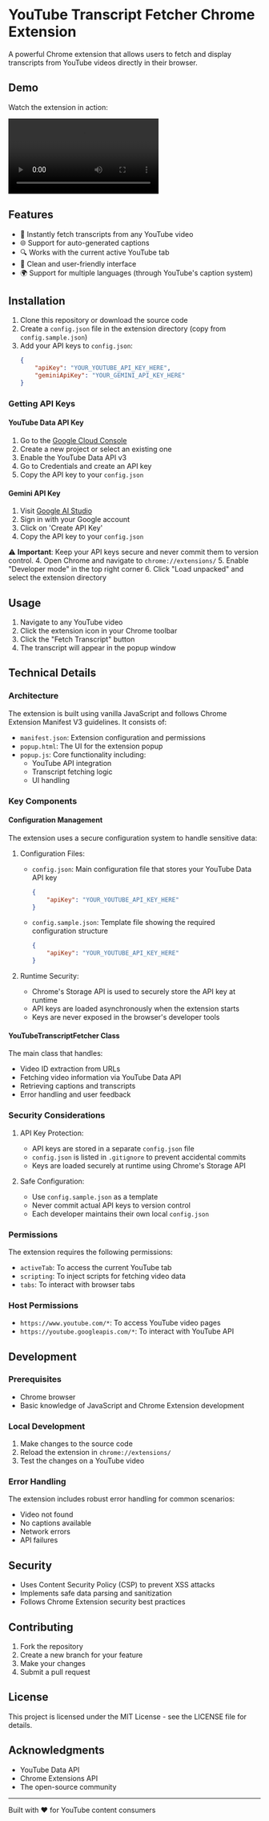 # YouTube Transcript Fetcher Chrome Extension

A powerful Chrome extension that allows users to fetch and display transcripts from YouTube videos directly in their browser.

## Demo

Watch the extension in action:

<video src="https://github.com/user-attachments/assets/a4ea561b-babc-4e6f-a35c-623ec7262e4f" controls></video>

## Features

- 🎯 Instantly fetch transcripts from any YouTube video
- 🌐 Support for auto-generated captions
- 🔍 Works with the current active YouTube tab
- 📝 Clean and user-friendly interface
- 🌍 Support for multiple languages (through YouTube's caption system)

## Installation

1. Clone this repository or download the source code
2. Create a `config.json` file in the extension directory (copy from `config.sample.json`)
3. Add your API keys to `config.json`:
   ```json
   {
       "apiKey": "YOUR_YOUTUBE_API_KEY_HERE",
       "geminiApiKey": "YOUR_GEMINI_API_KEY_HERE"
   }
   ```

### Getting API Keys

#### YouTube Data API Key
1. Go to the [Google Cloud Console](https://console.cloud.google.com/)
2. Create a new project or select an existing one
3. Enable the YouTube Data API v3
4. Go to Credentials and create an API key
5. Copy the API key to your `config.json`

#### Gemini API Key
1. Visit [Google AI Studio](https://makersuite.google.com/app/apikey)
2. Sign in with your Google account
3. Click on 'Create API Key'
4. Copy the API key to your `config.json`

⚠️ **Important**: Keep your API keys secure and never commit them to version control.
4. Open Chrome and navigate to `chrome://extensions/`
5. Enable "Developer mode" in the top right corner
6. Click "Load unpacked" and select the extension directory

## Usage

1. Navigate to any YouTube video
2. Click the extension icon in your Chrome toolbar
3. Click the "Fetch Transcript" button
4. The transcript will appear in the popup window

## Technical Details

### Architecture

The extension is built using vanilla JavaScript and follows Chrome Extension Manifest V3 guidelines. It consists of:

- `manifest.json`: Extension configuration and permissions
- `popup.html`: The UI for the extension popup
- `popup.js`: Core functionality including:
  - YouTube API integration
  - Transcript fetching logic
  - UI handling

### Key Components

#### Configuration Management

The extension uses a secure configuration system to handle sensitive data:

1. Configuration Files:
   - `config.json`: Main configuration file that stores your YouTube Data API key
     ```json
     {
         "apiKey": "YOUR_YOUTUBE_API_KEY_HERE"
     }
     ```
   - `config.sample.json`: Template file showing the required configuration structure
     ```json
     {
         "apiKey": "YOUR_YOUTUBE_API_KEY_HERE"
     }
     ```

2. Runtime Security:
   - Chrome's Storage API is used to securely store the API key at runtime
   - API keys are loaded asynchronously when the extension starts
   - Keys are never exposed in the browser's developer tools

#### YouTubeTranscriptFetcher Class

The main class that handles:
- Video ID extraction from URLs
- Fetching video information via YouTube Data API
- Retrieving captions and transcripts
- Error handling and user feedback

### Security Considerations

1. API Key Protection:
   - API keys are stored in a separate `config.json` file
   - `config.json` is listed in `.gitignore` to prevent accidental commits
   - Keys are loaded securely at runtime using Chrome's Storage API

2. Safe Configuration:
   - Use `config.sample.json` as a template
   - Never commit actual API keys to version control
   - Each developer maintains their own local `config.json`

### Permissions

The extension requires the following permissions:
- `activeTab`: To access the current YouTube tab
- `scripting`: To inject scripts for fetching video data
- `tabs`: To interact with browser tabs

### Host Permissions

- `https://www.youtube.com/*`: To access YouTube video pages
- `https://youtube.googleapis.com/*`: To interact with YouTube API

## Development

### Prerequisites

- Chrome browser
- Basic knowledge of JavaScript and Chrome Extension development

### Local Development

1. Make changes to the source code
2. Reload the extension in `chrome://extensions/`
3. Test the changes on a YouTube video

### Error Handling

The extension includes robust error handling for common scenarios:
- Video not found
- No captions available
- Network errors
- API failures

## Security

- Uses Content Security Policy (CSP) to prevent XSS attacks
- Implements safe data parsing and sanitization
- Follows Chrome Extension security best practices

## Contributing

1. Fork the repository
2. Create a new branch for your feature
3. Make your changes
4. Submit a pull request

## License

This project is licensed under the MIT License - see the LICENSE file for details.

## Acknowledgments

- YouTube Data API
- Chrome Extensions API
- The open-source community

---

Built with ❤️ for YouTube content consumers